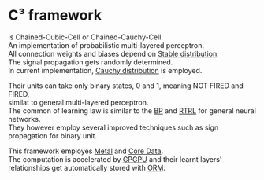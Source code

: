 # C³ framework
is Chained-Cubic-Cell or Chained-Cauchy-Cell.  
An implementation of probabilistic multi-layered perceptron.  
All connection weights and biases depend on [Stable distribution](https://wikipedia.org/wiki/Stable_distribution).   
The signal propagation gets randomly determined.  
In current implementation, [Cauchy distribution](https://wikipedia.org/wiki/Cauchy_distribution) is employed.   
  
Their units can take only binary states, 0 and 1, meaning NOT FIRED and FIRED,   
similat to general multi-layered perceptron.  
The common of learning law is similar to the [BP](https://wikipedia.org/wiki/Backpropagation) and [RTRL](https://en.wikipedia.org/wiki/Backpropagation) for general neural networks.  
They however employ several improved techniques such as sign propagation for binary unit.  

This framework employes [Metal](https://developer.apple.com/library/mac/documentation/Metal/Reference/MetalFrameworkReference/) and [Core Data](https://developer.apple.com/library/watchos/documentation/Cocoa/Conceptual/CoreData/).  
The computation is accelerated by [GPGPU](https://wikipedia.org/wiki/General-purpose_computing_on_graphics_processing_units)   and their learnt layers' relationships get automatically stored with [ORM](https://wikipedia.org/wiki/Object-relational_mapping).  
